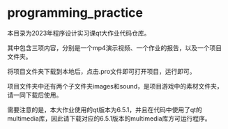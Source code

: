 # programming_practice

本目录为2023年程序设计实习课qt大作业代码仓库。

其中包含三项内容，分别是一个mp4演示视频、一个作业的报告，以及一个项目文件夹。

将项目文件夹下载到本地后，点击.pro文件即可打开项目，运行即可。

项目文件夹中还有两个子文件夹images和sound，是项目游戏中的素材文件夹，请一同下载后使用。

需要注意的是，本大作业使用的qt版本为6.5.1，并且在代码中使用了qt的multimedia库，因此请下载对应的6.5.1版本的multimedia库方可运行程序。
